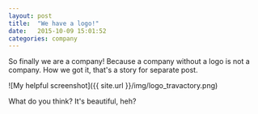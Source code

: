 ```yaml
---
layout: post
title:  "We have a logo!"
date:   2015-10-09 15:01:52
categories: company
---
```


So finally we are a company! Because a company without a logo is not a company. How we got it, that's a story for separate post.

![My helpful screenshot]({{ site.url }}/img/logo_travactory.png)

What do you think? It's beautiful, heh? 
